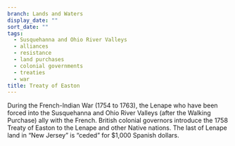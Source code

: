 ```yaml
---
branch: Lands and Waters
display_date: ""
sort_date: ""
tags:
  - Susquehanna and Ohio River Valleys
  - alliances
  - resistance
  - land purchases
  - colonial governments
  - treaties
  - war
title: Treaty of Easton
---
```


During the French-Indian War (1754 to 1763), the Lenape who have been forced into the Susquehanna and Ohio River Valleys (after the Walking Purchase) ally with the French. British colonial governors introduce the 1758 Treaty of Easton to the Lenape and other Native nations. The last of Lenape land in “New Jersey” is “ceded” for $1,000 Spanish dollars.
